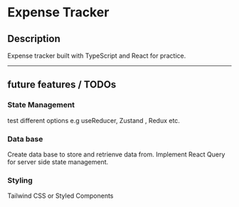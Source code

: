 # Expense Tracker

## Description

Expense tracker built with TypeScript and React for practice.

---

## future features / TODOs

### State Management

test different options e.g useReducer, Zustand , Redux etc.

### Data base

Create data base to store and retrienve data from. Implement React Query for server side state management.

### Styling

Tailwind CSS or Styled Components
